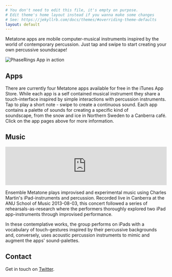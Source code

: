 ```yaml
---
# You don't need to edit this file, it's empty on purpose.
# Edit theme's home layout instead if you wanna make some changes
# See: https://jekyllrb.com/docs/themes/#overriding-theme-defaults
layout: default
---
```


Metatone apps are mobile computer-musical instruments inspired by the world of contemporary percussion. Just tap and swipe to start creating your own percussive soundscape!

![PhaseRings App in action]()

## Apps



There are currently four Metatone apps available for free in the iTunes App Store. While each app is a self contained musical instrument they share a touch-interface inspired by simple interactions with percussion instruments. Tap to play a short note - swipe to create a continuous sound. Each app contains a palette of sounds for creating a specific kind of soundscape, from the snow and ice in Northern Sweden to a Canberra café. Click on the app pages above for more information.

## Music

<iframe style="border: 0; width: 100%; height: 120px;" src="https://bandcamp.com/EmbeddedPlayer/album=4114333264/size=large/bgcol=ffffff/linkcol=333333/tracklist=false/artwork=small/transparent=true/" seamless><a href="http://charlesmartin.bandcamp.com/album/ensemble-metatone">Ensemble Metatone by Ensemble Metatone</a></iframe>

Ensemble Metatone plays improvised and experimental music using Charles Martin's iPad-instruments and percussion. Recorded live in Canberra at the ANU School of Music 2013-08-03, this concert followed a series of rehearsals-as-research where the performers thoroughly explored two iPad app-instruments through improvised performance. 

In these contemplative works, the group performs on iPads with a vocabulary of touch-gestures inspired by their percussive backgrounds and, conversely, uses acoustic percussion instruments to mimic and augment the apps' sound-palettes.

## Contact

Get in touch on [Twitter](https://twitter.com/cpmpercussion).
